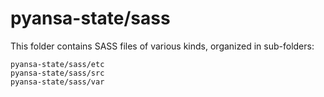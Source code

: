 # pyansa-state/sass

This folder contains SASS files of various kinds, organized in sub-folders:

    pyansa-state/sass/etc
    pyansa-state/sass/src
    pyansa-state/sass/var
